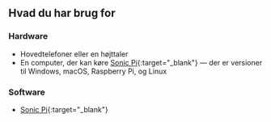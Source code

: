## Hvad du har brug for

### Hardware

* Hovedtelefoner eller en højttaler
* En computer, der kan køre [Sonic Pi](https://sonic-pi.net){:target="_blank"} — der er versioner til Windows, macOS, Raspberry Pi, og Linux

### Software

* [Sonic Pi](https://sonic-pi.net){:target="_blank"} 
